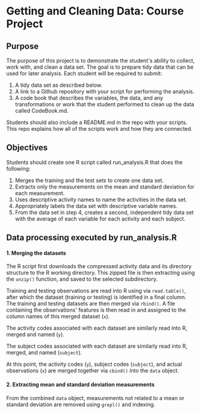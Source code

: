 # Getting and Cleaning Data:  Course Project
## Purpose
The purpose of this project is to demonstrate the student's ability to collect, work with, and clean a data set. The goal is to prepare tidy data that can be used for later analysis. Each student will be required to submit:

1. A tidy data set as described below.
2. A link to a Github repository with your script for performing the analysis.
3. A code book that describes the variables, the data, and any transformations or work that the student performed to clean up the data called CodeBook.md.

Students should also include a README.md in the repo with your scripts. This repo explains how all of the scripts work and how they are connected.

## Objectives
Students should create one R script called run_analysis.R that does the following:

1. Merges the training and the test sets to create one data set.
2. Extracts only the measurements on the mean and standard deviation for each measurement.
3. Uses descriptive activity names to name the activities in the data set.
4. Appropriately labels the data set with descriptive variable names.
5. From the data set in step 4, creates a second, independent tidy data set with the average of each variable for each activity and each subject.

## Data processing executed by run_analysis.R
#### 1. Merging the datasets
The R script first downloads the compressed activity data and its directory structure to the R working directory.  This zipped file is then extracting using the `unzip()` function, and saved to the selected subdirectory.

Training and testing observations are read into R using via `read.table()`, after which the dataset (training or testing) is identified in a final column.  The training and testing datasets are then merged via `rbind()`.  A file containing the observations' features is then read in and assigned to the column names of this merged dataset (`x`).

The activity codes associated with each dataset are similarly read into R, merged and named (`y`).

The subject codes associated with each dataset are similarly read into R, merged, and named (`subject`).

At this point, the activity codes (`y`), subject codes (`subject`), and actual observations (`x`) are merged together via `cbind()` into the `data` object.

#### 2. Extracting mean and standard deviation measurements
From the combined `data` object, measurements not related to a mean or standard deviation are removed using `grepl()` and indexing.
